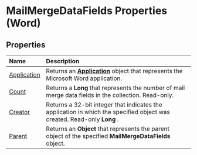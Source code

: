 
# MailMergeDataFields Properties (Word)

## Properties



|**Name**|**Description**|
|:-----|:-----|
|[Application](ef562d1f-d4a8-6aa2-4ee9-e00583470aac.md)|Returns an  **[Application](d1cf6f8f-4e88-bf01-93b4-90a83f79cb44.md)** object that represents the Microsoft Word application.|
|[Count](c6b7bb82-ee54-5972-96b6-ab8b2803cf83.md)|Returns a  **Long** that represents the number of mail merge data fields in the collection. Read-only.|
|[Creator](90b66042-6cc1-383b-404f-fd3e5acae687.md)|Returns a 32-bit integer that indicates the application in which the specified object was created. Read-only  **Long** .|
|[Parent](9959105c-607f-650e-ca49-e8a1d6ddb263.md)|Returns an  **Object** that represents the parent object of the specified **MailMergeDataFields** object.|
